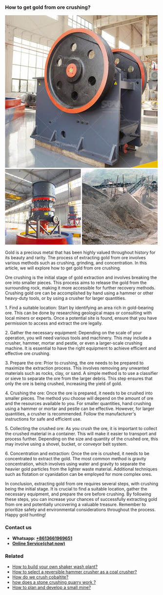 <h3>How to get gold from ore crushing?</h3><img src='1701745259.jpg' alt=''><p>Gold is a precious metal that has been highly valued throughout history for its beauty and rarity. The process of extracting gold from ore involves various methods such as crushing, grinding, and concentration. In this article, we will explore how to get gold from ore crushing.</p><p>Ore crushing is the initial stage of gold extraction and involves breaking the ore into smaller pieces. This process aims to release the gold from the surrounding rock, making it more accessible for further recovery methods. Crushing gold ore can be accomplished by hand using a hammer or other heavy-duty tools, or by using a crusher for larger quantities.</p><p>1. Find a suitable location: Start by identifying an area rich in gold-bearing ore. This can be done by researching geological maps or consulting with local miners or experts. Once a potential site is found, ensure that you have permission to access and extract the ore legally.</p><p>2. Gather the necessary equipment: Depending on the scale of your operation, you will need various tools and machinery. This may include a crusher, hammer, mortar and pestle, or even a larger-scale crushing machine. It is essential to have the right equipment to achieve efficient and effective ore crushing.</p><p>3. Prepare the ore: Prior to crushing, the ore needs to be prepared to maximize the extraction process. This involves removing any unwanted materials such as rocks, clay, or sand. A simple method is to use a classifier or sieve to separate the ore from the larger debris. This step ensures that only the ore is being crushed, increasing the yield of gold.</p><p>4. Crushing the ore: Once the ore is prepared, it needs to be crushed into smaller pieces. The method you choose will depend on the amount of ore and the resources available to you. For smaller quantities, hand crushing using a hammer or mortar and pestle can be effective. However, for larger quantities, a crusher is recommended. Follow the manufacturer's instructions for safe and efficient use.</p><p>5. Collecting the crushed ore: As you crush the ore, it is important to collect the crushed material in a container. This will make it easier to transport and process further. Depending on the size and quantity of the crushed ore, this may involve using a shovel, bucket, or conveyor belt system.</p><p>6. Concentration and extraction: Once the ore is crushed, it needs to be concentrated to extract the gold. The most common method is gravity concentration, which involves using water and gravity to separate the heavier gold particles from the lighter waste material. Additional techniques such as flotation or cyanidation can be employed for more complex ores.</p><p>In conclusion, extracting gold from ore requires several steps, with crushing being the initial stage. It is crucial to find a suitable location, gather the necessary equipment, and prepare the ore before crushing. By following these steps, you can increase your chances of successfully extracting gold from ore and potentially uncovering a valuable treasure. Remember to prioritize safety and environmental considerations throughout the process. Happy gold hunting!</p><h3>Contact us</h3><ul><li><strong>Whatsapp:&nbsp;<a href="https://wa.me/8613661969651">+8613661969651</a></strong></li><li><a href="https://swt.shibang-china.com/?git&amp;zhl&amp;How to get gold from ore crushing"><strong>Online Service(chat now)</strong></a></li></ul><h3>Related</h3><ul><li><a href='How to build your own shaker wash plant.md'>How to build your own shaker wash plant?</a></li><li><a href='How to select a reversible hammer crusher as a coal crusher.md'>How to select a reversible hammer crusher as a coal crusher?</a></li><li><a href='How do we crush cobaltite.md'>How do we crush cobaltite?</a></li><li><a href='how does a stone crushing quarry work .md'>how does a stone crushing quarry work ?</a></li><li><a href='How to plan and develop a small mine.md'>How to plan and develop a small mine?</a></li></ul>